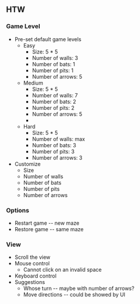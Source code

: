 ## HTW
### Game Level
* Pre-set default game levels
    * Easy
        * Size: 5 * 5
        * Number of walls: 3 
        * Number of bats: 1
        * Number of pits: 1
        * Number of arrows: 5
    * Medium
        * Size: 5 * 5
        * Number of walls: 7
        * Number of bats: 2
        * Number of pits: 2
        * Number of arrows: 5
        * 
    * Hard
        * Size: 5 * 5
        * Number of walls: max
        * Number of bats: 3
        * Number of pits: 3
        * Number of arrows: 3
* Customize
    * Size
    * Number of walls
    * Number of bats
    * Number of pits
    * Number of arrows
    
### Options
* Restart game -- new maze
* Restore game -- same maze

### View
* Scroll the view
* Mouse control
    * Cannot click on an invalid space
* Keyboard control
* Suggestions
    * Whose turn -- maybe with number of arrows?
    * Move directions -- could be showed by UI
    